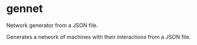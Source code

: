 # gennet
Network generator from a JSON file.

Generates a network of machines with their interactions from a JSON file.
